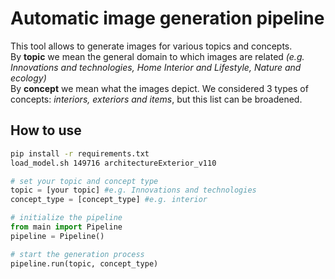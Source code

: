# Automatic image generation pipeline
This tool allows to generate images for various topics and concepts.  
By **topic** we mean the general domain to which images are related *(e.g. Innovations and technologies, Home Interior and Lifestyle, Nature and ecology)*    
By **concept** we mean what the images depict. We considered 3 types of concepts: *interiors, exteriors and items*, but this list can be broadened.

## How to use

  ```bash
pip install -r requirements.txt
load_model.sh 149716 architectureExterior_v110
  ```

   ```python
   # set your topic and concept type
   topic = [your topic] #e.g. Innovations and technologies
   concept_type = [concept_type] #e.g. interior

   # initialize the pipeline
   from main import Pipeline
   pipeline = Pipeline()

   # start the generation process
   pipeline.run(topic, concept_type)
   ```
